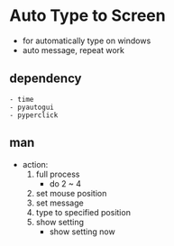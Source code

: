 # Auto Type to Screen
- for automatically type on windows
- auto message, repeat work

## dependency
    - time
    - pyautogui
    - pyperclick

## man
- action:
    1. full process
        - do 2 ~ 4
    2. set mouse position
    3. set message
    4. type to specified position
    5. show setting
        - show setting now